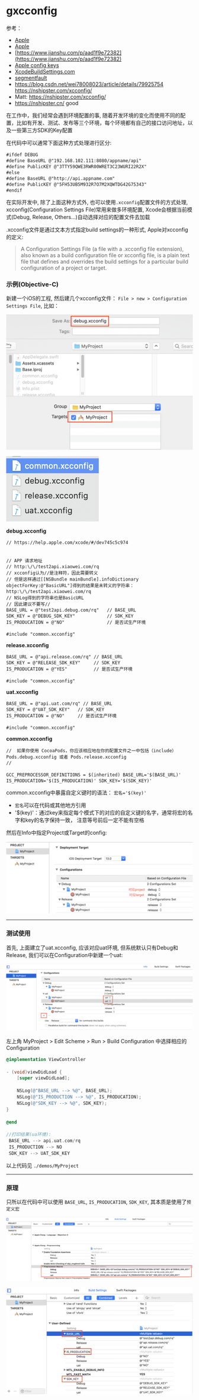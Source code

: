 # gxcconfig

参考：  
- [Apple](https://help.apple.com/xcode/#/dev745c5c974)  
- [Apple](https://help.apple.com/xcode/mac/11.4/#/deve97bde215)
- [https://www.jianshu.com/p/aad1f9e72382](https://www.jianshu.com/p/aad1f9e72382) 
- [Apple config keys](https://help.apple.com/xcode/mac/11.4/#/itcaec37c2a6)  
- [XcodeBuildSettings.com](https://xcodebuildsettings.com/)
- [segmentfault](https://segmentfault.com/a/1190000004080030)
- https://blog.csdn.net/wei78008023/article/details/79925754
https://nshipster.com/xcconfig/
- Matt: https://nshipster.com/xcconfig/
- https://nshipster.cn/   good


在工作中，我们经常会遇到环境配置的事, 随着开发环境的变化而使用不同的配置，比如有开发、测试、发布等三个环境，每个环境都有自己的接口访问地址，以及一些第三方SDK的Key配置  

在代码中可以通常下面这种方式处理进行区分:  

```
#ifdef DEBUG
#define BaseURL @"192.168.102.111:8080/appname/api"
#define PublicKEY @"3TTY59QWE3RWR00WRET3C23WURI22R2X"
#else
#define BaseURL @"http://api.appname.com"
#define PublicKEY @"5FH53UB5M932R7O7M2XQWTDG42G75343"
#endif
```

在实际开发中, 除了上面这种方式外, 也可以使用`.xcconfig`配置文件的方式处理, xcconfig(Configuration Settings File)常用来做多环境配置, Xcode会根据当前模式(Debug, Release, Others...)自动选择对应的配置文件去加载   

.xcconfig文件是通过文本方式指定build settings的一种形式, Apple对xcconfig的定义:  

> A Configuration Settings File (a file with a .xcconfig file extension), also known as a build configuration file or xcconfig file, is a plain text file that defines and overrides the build settings for a particular build configuration of a project or target. 

### 示例(Objective-C)

新建一个iOS的工程, 然后建几个xcconfig文件： `File > new > Configuration Settings File`, 比如：  

![](images/12.png)

![](images/2.png)  

**debug.xcconfig**  
```
// https://help.apple.com/xcode/#/dev745c5c974


// APP 请求地址
// http:\/\/test2api.xiaowei.com/rq
// xcconfig认为//是注释符，因此需要转义
// 但是这样通过[[NSBundle mainBundle].infoDictionary objectForKey:@"BasicURL"]得到的结果是未转义的字符串：http:\/\/test2api.xiaowei.com/rq
// NSLog得到的字符串也是BasicURL
// 因此建议不要写//
BASE_URL = @"test2api.debug.com/rq"   // BASE_URL
SDK_KEY = @"DEBUG_SDK_KEY"            // SDK_KEY
IS_PRODUCATION = @"NO"                // 是否试生产环境

#include "common.xcconfig"
```

**release.xcconfig**
```
BASE_URL = @"api.release.com/rq" // BASE_URL
SDK_KEY = @"RELEASE_SDK_KEY"     // SDK_KEY
IS_PRODUCATION = @"YES"          // 是否试生产环境

#include "common.xcconfig"
```

**uat.xcconfig**  
```
BASE_URL = @"api.uat.com/rq" // BASE_URL
SDK_KEY = @"UAT_SDK_KEY"   // SDK_KEY
IS_PRODUCATION = @"NO"     // 是否试生产环境

#include "common.xcconfig"
```

**common.xcconfig**
```
//  如果你使用 CocoaPods，你应该相应地在你的配置文件之一中包括（include）Pods.debug.xcconfig 或者 Pods.release.xcconfig
//

GCC_PREPROCESSOR_DEFINITIONS = $(inherited) BASE_URL='$(BASE_URL)' IS_PRODUCATION='$(IS_PRODUCATION)' SDK_KEY='$(SDK_KEY)'
```

common.xcconfig中暴露自定义键时的语法： `宏名='$(key)'`  
- `宏名`可以在代码或其他地方引用
- '$(key)'：通过key来指定每个模式下的对应的自定义键的名字，通常将宏的名字和key的名字保持一致， 注意等号前后一定不能有空格

然后在Info中指定Project或Target的config:  

![](images/3.png)

-----------------------------------------

### 测试使用  

首先, 上面建立了uat.xcconfig, 应该对应uat环境, 但系统默认只有Debug和Release, 我们可以在Configuration中新建一个uat:  

![](images/13.png)

左上角 MyProject > Edit Scheme > Run > Build Configuration 中选择相应的Configuration

```Objective-C
@implementation ViewController

- (void)viewDidLoad {
    [super viewDidLoad];
    
    NSLog(@"BASE_URL --> %@", BASE_URL);
    NSLog(@"IS_PRODUCTION --> %@", IS_PRODUCATION);
    NSLog(@"SDK_KEY --> %@", SDK_KEY);
}

@end

//打印结果(ua环境):
 BASE_URL --> api.uat.com/rq
 IS_PRODUCTION --> NO
 SDK_KEY --> UAT_SDK_KEY
```

以上代码见 `./demos/MyProject`

-----------------------------------------

### 原理 

只所以在代码中可以使用 `BASE_URL`, `IS_PRODUCATION`, `SDK_KEY`, 其本质是使用了`预定义宏`  

![](images/14.png)

![](images/15.png)


